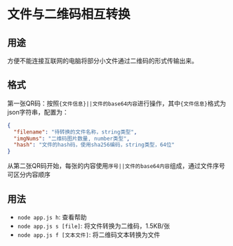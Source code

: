 # 文件与二维码相互转换

## 用途

方便不能连接互联网的电脑将部分小文件通过二维码的形式传输出来。

## 格式

第一张QR码：按照`{文件信息}||文件的base64内容`进行操作，其中`{文件信息}`格式为json字符串，配置为：

```json
{
  "filename": "待转换的文件名称，string类型",
  "imgNums": "二维码图片数量, number类型",
  "hash": "文件的hash码，使用sha256编码，string类型，64位"
}
```

从第二张QR码开始，每张的内容使用`序号||文件的base64内容`组成，通过文件序号可区分内容顺序

## 用法

- `node app.js h`: 查看帮助
- `node app.js s [file]`: 将文件转换为二维码，1.5KB/张
- `node app.js f [文本文件]`: 将二维码文本转换为文件
